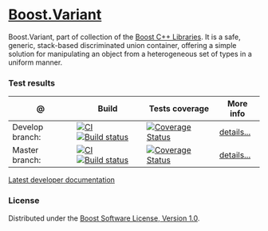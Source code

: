 # [Boost.Variant](https://boost.org/libs/variant)
Boost.Variant, part of collection of the [Boost C++ Libraries](https://github.com/boostorg). It is a safe, generic, stack-based discriminated union container, offering a simple solution for manipulating an object from a heterogeneous set of types in a uniform manner.

### Test results

@               | Build         | Tests coverage | More info
----------------|-------------- | -------------- |-----------
Develop branch: | [![CI](https://github.com/boostorg/variant/actions/workflows/ci.yml/badge.svg?branch=develop)](https://github.com/boostorg/variant/actions/workflows/ci.yml) [![Build status](https://ci.appveyor.com/api/projects/status/bijfdoy7byfgc6e2/branch/develop?svg=true)](https://ci.appveyor.com/project/apolukhin/variant-ykfti/branch/develop) | [![Coverage Status](https://coveralls.io/repos/boostorg/variant/badge.png?branch=develop)](https://coveralls.io/r/apolukhin/variant?branch=develop) | [details...](https://regression.boost.io/develop/developer/variant.html)
Master branch:  | [![CI](https://github.com/boostorg/variant/actions/workflows/ci.yml/badge.svg?branch=master)](https://github.com/boostorg/variant/actions/workflows/ci.yml) [![Build status](https://ci.appveyor.com/api/projects/status/bijfdoy7byfgc6e2/branch/master?svg=true)](https://ci.appveyor.com/project/apolukhin/variant-ykfti/branch/master) | [![Coverage Status](https://coveralls.io/repos/boostorg/variant/badge.png?branch=master)](https://coveralls.io/r/apolukhin/variant?branch=master)  | [details...](https://regression.boost.io/master/developer/variant.html)


[Latest developer documentation](https://www.boost.org/doc/libs/develop/doc/html/variant.html)

### License

Distributed under the [Boost Software License, Version 1.0](https://boost.org/LICENSE_1_0.txt).
